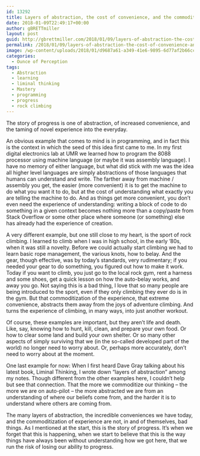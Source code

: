```yaml
---
id: 13292
title: Layers of abstraction, the cost of convenience, and the commoditization of experience
date: 2018-01-09T22:49:17+00:00
author: gBRETTmiller
layout: post
guid: http://gbrettmiller.com/2018/01/09/layers-of-abstraction-the-cost-of-convenience-and-the-commoditization-of-experience/
permalink: /2018/01/09/layers-of-abstraction-the-cost-of-convenience-and-the-commoditization-of-experience/
image: /wp-content/uploads/2018/01/d9687a61-a349-41e6-9895-6d77af2b66cc.jpeg
categories:
  - Ounce of Perception
tags:
  - Abstraction
  - learning
  - liminal thinking
  - Mastery
  - programming
  - progress
  - rock climbing
---
```

The story of progress is one of abstraction, of increased convenience, and the taming of novel experience into the everyday.

An obvious example that comes to mind is in programming, and in fact this is the context in which the seed of this idea first came to me. In my first digital electronics lab at UMR we learned how to program the 8088 processor using machine language (or maybe it was assembly language). I have no memory of either language, but what did stick with me was the idea all higher level languages are simply abstractions of those languages that humans can understand and write. The farther away from machine / assembly you get, the easier (more convenient) it is to get the machine to do what you want it to do, but at the cost of understanding what exactly you are telling the machine to do. And as things get more convenient, you don&#8217;t even need the experience of understanding: writing a block of code to do something in a given context becomes nothing more than a copy/paste from Stack Overflow or some other place where someone (or something) else has already had the experience of creation.

A very different example, but one still close to my heart, is the sport of rock climbing. I learned to climb when I was in high school, in the early &#8217;80s, when it was still a novelty. Before we could actually start climbing we had to learn basic rope management, the various knots, how to belay. And the gear, though effective, was by today&#8217;s standards, very rudimentary; if you needed your gear to do something, you figured out how to make it work. Today if you want to climb, you just go to the local rock gym, rent a harness and some shoes, get a quick lesson on how the auto-belay works, and away you go. Not saying this is a bad thing, I love that so many people are being introduced to the sport, even if they only climbing they ever do is in the gym. But that commoditization of the experience, that extreme convenience, abstracts them away from the joys of adventure climbing. And turns the experience of climbing, in many ways, into just another workout.

Of course, these examples are important, but they aren&#8217;t life and death. Like, say, knowing how to hunt, kill, clean, and prepare your own food. Or how to clear some land and build your own shelter. Or so many other aspects of simply surviving that we (in the so-called developed part of the world) no longer need to worry about. Or, perhaps more accurately, don&#8217;t need to worry about at the moment.

One last example for now: When I first heard Dave Gray talking about his latest book, Liminal Thinking, I wrote down &#8220;layers of abstraction&#8221; among my notes. Though different from the other examples here, I couldn&#8217;t help but see that connection. That the more we commoditize our thinking &#8211; the more we are on auto-pilot &#8211; the more abstracted we are from an understanding of where our beliefs come from, and the harder it is to understand where others are coming from.

The many layers of abstraction, the incredible conveniences we have today, and the commoditization of experience are not, in and of themselves, bad things. As I mentioned at the start, this is the story of progress. It&#8217;s when we forget that this is happening, when we start to believe that this is the way things have always been without understanding how we got here, that we run the risk of losing our ability to progress.